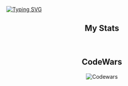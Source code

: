 [![Typing SVG](https://readme-typing-svg.demolab.com?font=Fira+Code&weight=700&size=29&duration=7000&pause=1&multiline=true&random=false&width=1050&height=80&lines=Hi!+I'm+Vlad+Bidukov+%7C+I'm+studying+to+be+a+web+developer;Chelyabinsk%2C+Russia)](https://git.io/typing-svg)
<div align="center" gap="4px">
<h2 align="center">My Stats</h2>
<img align="center" src="https://github-profile-summary-cards.vercel.app/api/cards/most-commit-language?username=B1duk&theme=github_dark" alt=""/>
<img align="center" src="https://github-profile-summary-cards.vercel.app/api/cards/stats?username=B1duk&theme=github_dark" alt=""/>

  <h2>CodeWars</h2>
  
![Codewars](https://github.r2v.ch/codewars?user=Biduk)
</div>


